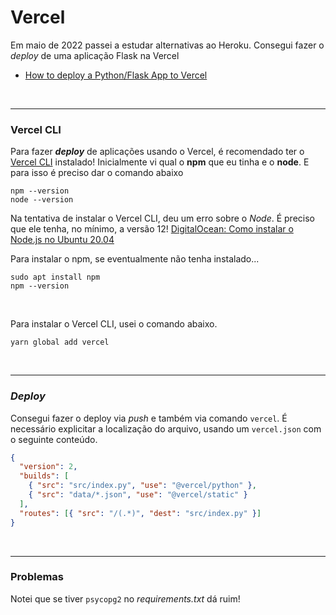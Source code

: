 # Vercel

Em maio de 2022 passei a estudar alternativas ao Heroku.
Consegui fazer o _deploy_ de uma aplicação Flask na Vercel

- [How to deploy a Python/Flask App to Vercel](https://dev.to/andrewbaisden/how-to-deploy-a-python-flask-app-to-vercel-2o5k)

<br>

---

### Vercel CLI

Para fazer **_deploy_** de aplicações usando o Vercel, é recomendado ter o [Vercel CLI](https://vercel.com/cli) instalado!
Inicialmente vi qual o **npm** que eu tinha e o **node**.
E para isso é preciso dar o comando abaixo

```
npm --version
node --version
```

Na tentativa de instalar o Vercel CLI, deu um erro sobre o _Node_. É preciso que ele tenha, no mínimo, a versão 12!
[DigitalOcean: Como instalar o Node.js no Ubuntu 20.04](https://www.digitalocean.com/community/tutorials/how-to-install-node-js-on-ubuntu-20-04-pt)

Para instalar o npm, se eventualmente não tenha instalado...

```
sudo apt install npm
npm --version
```

<br>

Para instalar o Vercel CLI, usei o comando abaixo.

```
yarn global add vercel
```

<br>

---

### _Deploy_

Consegui fazer o deploy via _push_ e também via comando `vercel`.
É necessário explicitar a localização do arquivo, usando um `vercel.json` com o seguinte conteúdo.

```json
{
  "version": 2,
  "builds": [
    { "src": "src/index.py", "use": "@vercel/python" },
    { "src": "data/*.json", "use": "@vercel/static" }
  ],
  "routes": [{ "src": "/(.*)", "dest": "src/index.py" }]
}
```

<br>

---

### Problemas

Notei que se tiver `psycopg2` no _requirements.txt_ dá ruim!
